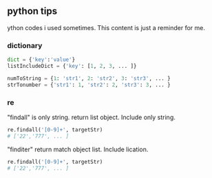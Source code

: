 ## python tips

ython codes i used sometimes.
This content is just a reminder for me.

### dictionary

```python
dict = {'key':'value'}
listIncludeDict = {'key': [1, 2, 3, ... ]}

numToString = {1: 'str1', 2: 'str2', 3: 'str3', ... }
strTonumber = {'str1': 1, 'str2': 2, 'str3': 3, ... }
```

### re
"findall" is only string. return list object. Include only string.

```python
re.findall('[0-9]+', targetStr)
# ['22','777', ... ]
```

"finditer" return match object list. Include lication.

```python
re.findall('[0-9]+', targetStr)
# ['22','777', ... ]
```
